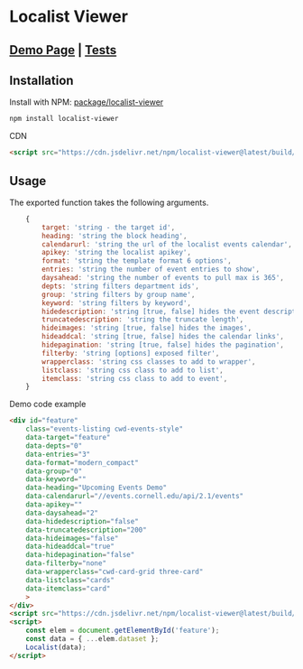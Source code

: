 # Localist Viewer

## [Demo Page](https://philwilliammee.github.io/localist-viewer/docs) | [Tests](https://philwilliammee.github.io/localist-viewer/coverage/lcov-report/)

## Installation

Install with NPM: [package/localist-viewer](https://www.npmjs.com/package/localist-viewer)

```bash
npm install localist-viewer
```

CDN

```html
<script src="https://cdn.jsdelivr.net/npm/localist-viewer@latest/build/index.js"></script>
```

## Usage

The exported function takes the following arguments.

```js
    {
        target: 'string - the target id',
        heading: 'string the block heading',
        calendarurl: 'string the url of the localist events calendar',
        apikey: 'string the localist apikey',
        format: 'string the template format 6 options',
        entries: 'string the number of event entries to show',
        daysahead: 'string the number of events to pull max is 365',
        depts: 'string filters department ids',
        group: 'string filters by group name',
        keyword: 'string filters by keyword',
        hidedescription: 'string [true, false] hides the event description',
        truncatedescription: 'string the truncate length',
        hideimages: 'string [true, false] hides the images',
        hideaddcal: 'string [true, false] hides the calendar links',
        hidepagination: 'string [true, false] hides the pagination',
        filterby: 'string [options] exposed filter',
        wrapperclass: 'string css classes to add to wrapper',
        listclass: 'string css class to add to list',
        itemclass: 'string css class to add to event',
    }
```

Demo code example

```html
<div id="feature"
    class="events-listing cwd-events-style"
    data-target="feature"
    data-depts="0"
    data-entries="3"
    data-format="modern_compact"
    data-group="0"
    data-keyword=""
    data-heading="Upcoming Events Demo"
    data-calendarurl="//events.cornell.edu/api/2.1/events"
    data-apikey=""
    data-daysahead="2"
    data-hidedescription="false"
    data-truncatedescription="200"
    data-hideimages="false"
    data-hideaddcal="true"
    data-hidepagination="false"
    data-filterby="none"
    data-wrapperclass="cwd-card-grid three-card"
    data-listclass="cards"
    data-itemclass="card"
    >
</div>
<script src="https://cdn.jsdelivr.net/npm/localist-viewer@latest/build/index.js"></script>
<script>
    const elem = document.getElementById('feature');
    const data = { ...elem.dataset };
    Localist(data);
</script>
```
